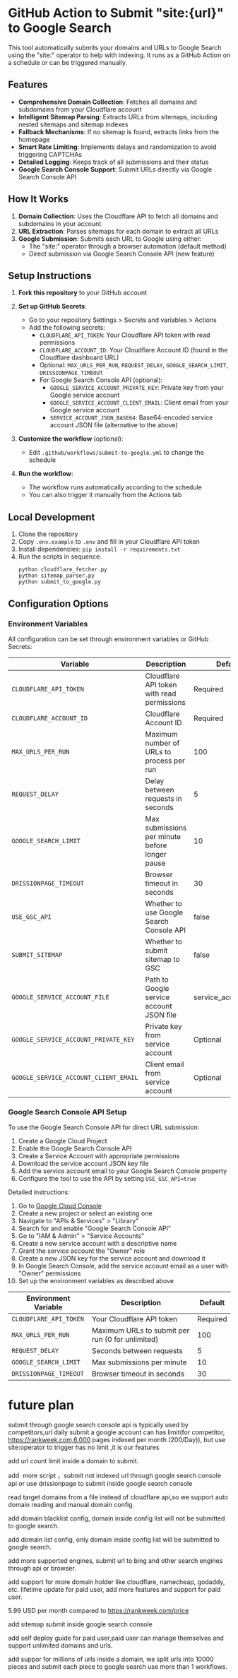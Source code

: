 # GitHub Action to Submit "site:{url}" to Google Search

This tool automatically submits your domains and URLs to Google Search using the "site:" operator to help with indexing. It runs as a GitHub Action on a schedule or can be triggered manually.

## Features

- **Comprehensive Domain Collection**: Fetches all domains and subdomains from your Cloudflare account
- **Intelligent Sitemap Parsing**: Extracts URLs from sitemaps, including nested sitemaps and sitemap indexes
- **Fallback Mechanisms**: If no sitemap is found, extracts links from the homepage
- **Smart Rate Limiting**: Implements delays and randomization to avoid triggering CAPTCHAs
- **Detailed Logging**: Keeps track of all submissions and their status
- **Google Search Console Support**: Submit URLs directly via Google Search Console API

## How It Works

1. **Domain Collection**: Uses the Cloudflare API to fetch all domains and subdomains in your account
2. **URL Extraction**: Parses sitemaps for each domain to extract all URLs
3. **Google Submission**: Submits each URL to Google using either:
   - The "site:" operator through a browser automation (default method)
   - Direct submission via Google Search Console API (new feature)

## Setup Instructions

1. **Fork this repository** to your GitHub account

2. **Set up GitHub Secrets**:
   - Go to your repository Settings > Secrets and variables > Actions
   - Add the following secrets:
     - `CLOUDFLARE_API_TOKEN`: Your Cloudflare API token with read permissions
     - `CLOUDFLARE_ACCOUNT_ID`: Your Cloudflare Account ID (found in the Cloudflare dashboard URL)
     - Optional: `MAX_URLS_PER_RUN`, `REQUEST_DELAY`, `GOOGLE_SEARCH_LIMIT`, `DRISSIONPAGE_TIMEOUT`
     - For Google Search Console API (optional):
       - `GOOGLE_SERVICE_ACCOUNT_PRIVATE_KEY`: Private key from your Google service account
       - `GOOGLE_SERVICE_ACCOUNT_CLIENT_EMAIL`: Client email from your Google service account
       - `SERVICE_ACCOUNT_JSON_BASE64`: Base64-encoded service account JSON file (alternative to the above)

3. **Customize the workflow** (optional):
   - Edit `.github/workflows/submit-to-google.yml` to change the schedule

4. **Run the workflow**:
   - The workflow runs automatically according to the schedule
   - You can also trigger it manually from the Actions tab

## Local Development

1. Clone the repository
2. Copy `.env.example` to `.env` and fill in your Cloudflare API token
3. Install dependencies: `pip install -r requirements.txt`
4. Run the scripts in sequence:
   ```
   python cloudflare_fetcher.py
   python sitemap_parser.py
   python submit_to_google.py
   ```

## Configuration Options

### Environment Variables

All configuration can be set through environment variables or GitHub Secrets:

| Variable | Description | Default |
|----------|-------------|--------|
| `CLOUDFLARE_API_TOKEN` | Cloudflare API token with read permissions | Required |
| `CLOUDFLARE_ACCOUNT_ID` | Cloudflare Account ID | Required |
| `MAX_URLS_PER_RUN` | Maximum number of URLs to process per run | 100 |
| `REQUEST_DELAY` | Delay between requests in seconds | 5 |
| `GOOGLE_SEARCH_LIMIT` | Max submissions per minute before longer pause | 10 |
| `DRISSIONPAGE_TIMEOUT` | Browser timeout in seconds | 30 |
| `USE_GSC_API` | Whether to use Google Search Console API | false |
| `SUBMIT_SITEMAP` | Whether to submit sitemap to GSC | false |
| `GOOGLE_SERVICE_ACCOUNT_FILE` | Path to Google service account JSON file | service_account.json |
| `GOOGLE_SERVICE_ACCOUNT_PRIVATE_KEY` | Private key from service account | Optional |
| `GOOGLE_SERVICE_ACCOUNT_CLIENT_EMAIL` | Client email from service account | Optional |

### Google Search Console API Setup

To use the Google Search Console API for direct URL submission:

1. Create a Google Cloud Project
2. Enable the Google Search Console API
3. Create a Service Account with appropriate permissions
4. Download the service account JSON key file
5. Add the service account email to your Google Search Console property
6. Configure the tool to use the API by setting `USE_GSC_API=true`

Detailed instructions:

1. Go to [Google Cloud Console](https://console.cloud.google.com/)
2. Create a new project or select an existing one
3. Navigate to "APIs & Services" > "Library"
4. Search for and enable "Google Search Console API"
5. Go to "IAM & Admin" > "Service Accounts"
6. Create a new service account with a descriptive name
7. Grant the service account the "Owner" role
8. Create a new JSON key for the service account and download it
9. In Google Search Console, add the service account email as a user with "Owner" permissions
10. Set up the environment variables as described above

| Environment Variable | Description | Default |
|----------------------|-------------|--------|
| `CLOUDFLARE_API_TOKEN` | Your Cloudflare API token | Required |
| `MAX_URLS_PER_RUN` | Maximum URLs to submit per run (0 for unlimited) | 100 |
| `REQUEST_DELAY` | Seconds between requests | 5 |
| `GOOGLE_SEARCH_LIMIT` | Max submissions per minute | 10 |
| `DRISSIONPAGE_TIMEOUT` | Browser timeout in seconds | 30 |




# future plan

submit through google search console api is typically used by competitors,url daily submit a google account can  has limit(for competitor, https://rankweek.com,6.000 pages indexed per month (200/Day)), but use site:operator  to trigger has no limit ,it is our features 

add url count limit inside a domain to submit.

add  more  script ，submit not indexed url through google search console  api  or  use drissionpage to submit inside google search console 


read target domains from a file instead of cloudflare api,so we support auto domain reading and manual domain config.

add domain blacklist config, domain inside config list will not be submitted to google search.





add domain list config, only domain inside config list will be submitted to google search.


add more supported engines, submit url to bing and other search engines through api or browser.

add support for more domain holder like cloudflare, namecheap, godaddy, etc.
lifetime update for paid user, add more features and support for paid user.

5.99 USD per month compared to https://rankweek.com/price


add sitemap submit inside google search console

add self deploy guide  for paid user,paid user can manage themselves and support unlimited domains and urls.


add suppor for millions of urls inside a domain, we split urls into 10000 pieces and submit each piece to google search use more than 1 workflows.


